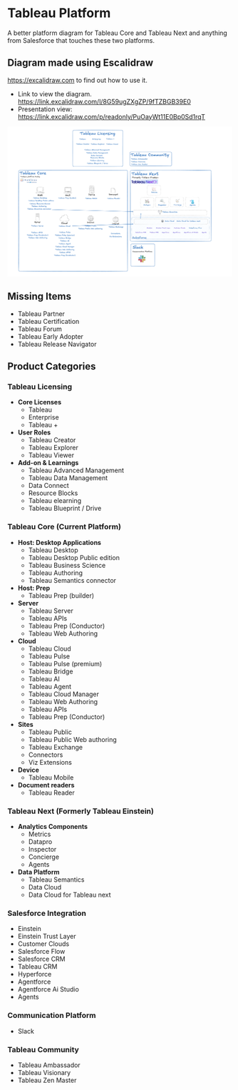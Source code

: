 # Tableau Platform
A better platform diagram for Tableau Core and Tableau Next and anything from Salesforce that touches these two platforms.

## Diagram made using Escalidraw
https://excalidraw.com to find out how to use it. 

 - Link to view the diagram. https://link.excalidraw.com/l/8G59ugZXgZP/9fTZBGB39E0 
 - Presentation view: https://link.excalidraw.com/p/readonly/PuOayWt11E0Bp0Sd1rqT

![Tableau Platform Diagram](./diagram.png)

## Missing Items 

- Tableau Partner
- Tableau Certification
- Tableau Forum
- Tableau Early Adopter
- Tableau Release Navigator

## Product Categories

### Tableau Licensing
- **Core Licenses**
  - Tableau
  - Enterprise
  - Tableau +
- **User Roles**
  - Tableau Creator
  - Tableau Explorer
  - Tableau Viewer
- **Add-on & Learnings**
  - Tableau Advanced Management
  - Tableau Data Management
  - Data Connect
  - Resource Blocks
  - Tableau elearning
  - Tableau Blueprint / Drive

### Tableau Core (Current Platform)
- **Host: Desktop Applications**
  - Tableau Desktop
  - Tableau Desktop Public edition
  - Tableau Business Science
  - Tableau Authoring
  - Tableau Semantics connector
- **Host: Prep**
  - Tableau Prep (builder)
- **Server**
  - Tableau Server
  - Tableau APIs
  - Tableau Prep (Conductor)
  - Tableau Web Authoring
- **Cloud**
  - Tableau Cloud
  - Tableau Pulse
  - Tableau Pulse (premium)
  - Tableau Bridge
  - Tableau AI
  - Tableau Agent
  - Tableau Cloud Manager
  - Tableau Web Authoring
  - Tableau APIs
  - Tableau Prep (Conductor)
- **Sites**
  - Tableau Public
  - Tableau Public Web authoring
  - Tableau Exchange
  - Connectors
  - Viz Extensions
- **Device**
  - Tableau Mobile
- **Document readers**
  - Tableau Reader

### Tableau Next (Formerly Tableau Einstein)
- **Analytics Components**
  - Metrics
  - Datapro
  - Inspector
  - Concierge
  - Agents
- **Data Platform**
  - Tableau Semantics
  - Data Cloud
  - Data Cloud for Tableau next

### Salesforce Integration
- Einstein
- Einstein Trust Layer
- Customer Clouds
- Salesforce Flow
- Salesforce CRM
- Tableau CRM
- Hyperforce
- Agentforce
- Agentforce Ai Studio
- Agents

### Communication Platform
- Slack

### Tableau Community
- Tableau Ambassador
- Tableau Visionary
- Tableau Zen Master
